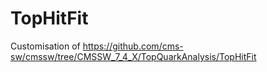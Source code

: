 # TopHitFit
Customisation of https://github.com/cms-sw/cmssw/tree/CMSSW_7_4_X/TopQuarkAnalysis/TopHitFit
